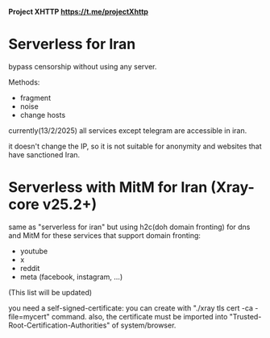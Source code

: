 **Project XHTTP https://t.me/projectXhttp**

# Serverless for Iran

bypass censorship without using any server.

Methods:
 * fragment
 * noise
 * change hosts

currently(13/2/2025) all services except telegram are accessible in iran.

it doesn't change the IP, so it is not suitable for anonymity and websites that have sanctioned Iran.

# Serverless with MitM for Iran (Xray-core v25.2+)

same as "serverless for iran" but using h2c(doh domain fronting) for dns and MitM for these services that support domain fronting:
* youtube
* x
* reddit
* meta (facebook, instagram, ...)

(This list will be updated)

you need a self-signed-certificate: you can create with "./xray tls cert -ca -file=mycert" command.
also, the certificate must be imported into "Trusted-Root-Certification-Authorities" of system/browser.

